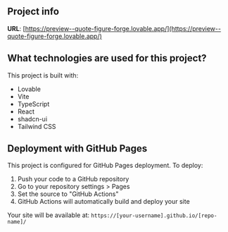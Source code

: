 
## Project info

**URL**: [https://preview--quote-figure-forge.lovable.app/](https://preview--quote-figure-forge.lovable.app/)

## What technologies are used for this project?

This project is built with:

- Lovable
- Vite
- TypeScript
- React
- shadcn-ui
- Tailwind CSS

## Deployment with GitHub Pages

This project is configured for GitHub Pages deployment. To deploy:

1. Push your code to a GitHub repository
2. Go to your repository settings > Pages
3. Set the source to "GitHub Actions"
4. GitHub Actions will automatically build and deploy your site

Your site will be available at: `https://[your-username].github.io/[repo-name]/`

